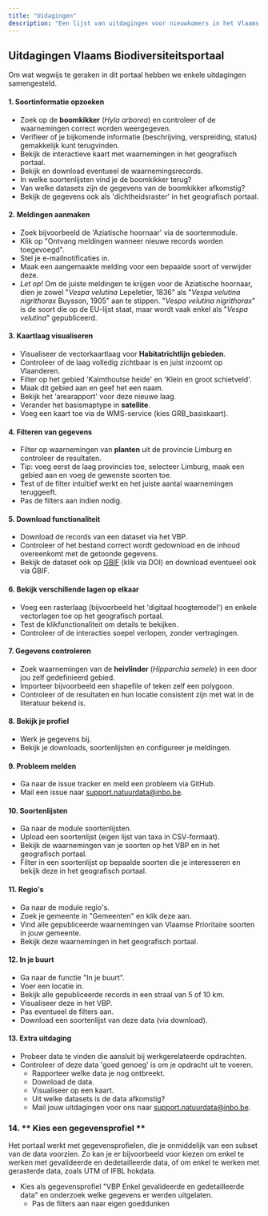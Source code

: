 ```yaml
---
title: "Uidagingen"
description: "Een lijst van uitdagingen voor nieuwkomers in het Vlaams Biodiversiteitsportaal"
---
```

## Uitdagingen Vlaams Biodiversiteitsportaal

Om wat wegwijs te geraken in dit portaal hebben we enkele uitdagingen samengesteld.

#### 1. **Soortinformatie opzoeken**  
   - Zoek op de **boomkikker** (*Hyla arborea*) en controleer of de waarnemingen correct worden weergegeven.
   - Verifieer of je bijkomende informatie (beschrijving, verspreiding, status) gemakkelijk kunt terugvinden.
   - Bekijk de interactieve kaart met waarnemingen in het geografisch portaal.
   - Bekijk en download eventueel de waarnemingsrecords.
   - In welke soortenlijsten vind je de boomkikker terug?
   - Van welke datasets zijn de gegevens van de boomkikker afkomstig?
   - Bekijk de gegevens ook als 'dichtheidsraster' in het geografisch portaal.

#### 2. **Meldingen aanmaken**
   - Zoek bijvoorbeeld de 'Aziatische hoornaar' via de soortenmodule.
   - Klik op "Ontvang meldingen wanneer nieuwe records worden toegevoegd".
   - Stel je e-mailnotificaties in.
   - Maak een aangemaakte melding voor een bepaalde soort of verwijder deze.
   - *Let op!* Om de juiste meldingen te krijgen voor de Aziatische hoornaar, dien je zowel "*Vespa velutina* Lepeletier, 1836" als "*Vespa velutina nigrithorax* Buysson, 1905" aan te stippen. "*Vespa velutina nigrithorax*" is de soort die op de EU-lijst staat, maar wordt vaak enkel als "*Vespa velutina*" gepubliceerd.

#### 3. **Kaartlaag visualiseren**  
   - Visualiseer de vectorkaartlaag voor **Habitatrichtlijn gebieden**.
   - Controleer of de laag volledig zichtbaar is en juist inzoomt op Vlaanderen.
   - Filter op het gebied 'Kalmthoutse heide' en 'Klein en groot schietveld'.
   - Maak dit gebied aan en geef het een naam.
   - Bekijk het 'arearapport' voor deze nieuwe laag.
   - Verander het basismaptype in **satellite**.
   - Voeg een kaart toe via de WMS-service (kies GRB_basiskaart).

#### 4. **Filteren van gegevens**  
   - Filter op waarnemingen van **planten** uit de provincie Limburg en controleer de resultaten.
   - Tip: voeg eerst de laag provincies toe, selecteer Limburg, maak een gebied aan en voeg de gewenste soorten toe.
   - Test of de filter intuïtief werkt en het juiste aantal waarnemingen teruggeeft.
   - Pas de filters aan indien nodig.

#### 5. **Download functionaliteit**  
   - Download de records van een dataset via het VBP.
   - Controleer of het bestand correct wordt gedownload en de inhoud overeenkomt met de getoonde gegevens.
   - Bekijk de dataset ook op [GBIF](https://www.gbif.org) (klik via DOI) en download eventueel ook via GBIF.

#### 6. **Bekijk verschillende lagen op elkaar**  
   - Voeg een rasterlaag (bijvoorbeeld het 'digitaal hoogtemodel') en enkele vectorlagen toe op het geografisch portaal.
   - Test de klikfunctionaliteit om details te bekijken.
   - Controleer of de interacties soepel verlopen, zonder vertragingen.

#### 7. **Gegevens controleren**  
   - Zoek waarnemingen van de **heivlinder** (*Hipparchia semele*) in een door jou zelf gedefinieerd gebied.
   - Importeer bijvoorbeeld een shapefile of teken zelf een polygoon.
   - Controleer of de resultaten en hun locatie consistent zijn met wat in de literatuur bekend is.

#### 8. **Bekijk je profiel**
   - Werk je gegevens bij.
   - Bekijk je downloads, soortenlijsten en configureer je meldingen.

#### 9. **Probleem melden**  
   - Ga naar de issue tracker en meld een probleem via GitHub.
   - Mail een issue naar support.natuurdata@inbo.be.

#### 10. **Soortenlijsten**  
   - Ga naar de module soortenlijsten.
   - Upload een soortenlijst (eigen lijst van taxa in CSV-formaat).
   - Bekijk de waarnemingen van je soorten op het VBP en in het geografisch portaal.
   - Filter in een soortenlijst op bepaalde soorten die je interesseren en bekijk deze in het geografisch portaal.

#### 11. **Regio's**  
   - Ga naar de module regio's.
   - Zoek je gemeente in "Gemeenten" en klik deze aan.
   - Vind alle gepubliceerde waarnemingen van Vlaamse Prioritaire soorten in jouw gemeente.
   - Bekijk deze waarnemingen in het geografisch portaal.

#### 12. **In je buurt**  
   - Ga naar de functie "In je buurt".
   - Voer een locatie in.
   - Bekijk alle gepubliceerde records in een straal van 5 of 10 km.
   - Visualiseer deze in het VBP.
   - Pas eventueel de filters aan.
   - Download een soortenlijst van deze data (via download).

#### 13. **Extra uitdaging**
   - Probeer data te vinden die aansluit bij werkgerelateerde opdrachten.
   - Controleer of deze data 'goed genoeg' is om je opdracht uit te voeren.
     - Rapporteer welke data je nog ontbreekt.
     - Download de data.
     - Visualiseer op een kaart.
     - Uit welke datasets is de data afkomstig?
     - Mail jouw uitdagingen voor ons naar support.natuurdata@inbo.be.

### 14. ** Kies een gegevensprofiel **

Het portaal werkt met gegevensprofielen, die je onmiddelijk van een subset van de data voorzien. Zo kan je er bijvoorbeeld voor kiezen om enkel te werken met gevalideerde en dedetailleerde data, of om enkel te werken met gerasterde data, zoals UTM of IFBL hokdata.
  - Kies als gegevensprofiel "VBP Enkel gevalideerde en gedetailleerde data" en onderzoek welke gegevens er werden uitgelaten.
    - Pas de filters aan naar eigen goeddunken
